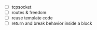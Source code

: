  - [ ] tcpsocket
 - [ ] routes & freedom
 - [ ] reuse template code
 - [ ] return and break behavior inside a block
